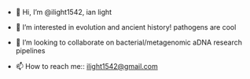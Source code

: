 - 👋 Hi, I’m @ilight1542, ian light

- 👀 I’m interested in evolution and ancient history! pathogens are cool

- 💞️ I’m looking to collaborate on bacterial/metagenomic aDNA research pipelines
- 📫 How to reach me:: ilight1542@gmail.com

<!---
ilight1542/ilight1542 is a ✨ special ✨ repository because its `README.md` (this file) appears on your GitHub profile.
You can click the Preview link to take a look at your changes.
--->
